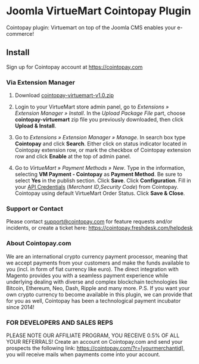 # Joomla VirtueMart Cointopay Plugin

Cointopay plugin: Virtuemart on top of the Joomla CMS enables your e-commerce!


## Install

Sign up for Cointopay account at <https://cointopay.com>


### Via Extension Manager

1. Download [cointopay-virtuemart-v1.0.zip](https://github.com/Cointopay/Joomla-Virtuemart/releases/download/cointopay-virtuemart-v1.0.zip/cointopay-virtuemart-v1.0.zip)

2. Login to your VirtueMart store admin panel, go to *Extensions » Extension Manager » Install*. In the *Upload Package File* part, choose **cointopay-virtuemart** zip file you previously downloaded, then click **Upload & Install**.

3. Go to *Extensions » Extension Manager » Manage*.
In search box type **Cointopay** and click **Search**. Either click on status indicator located in Cointopay extension row, or mark the checkbox of Cointopay extension row and click **Enable** at the top of admin panel.

4. Go to *VirtueMart » Payment Methods » New*. Type in the information, selecting **VM Payment - Cointopay** as **Payment Method**. Be sure to select **Yes** in the publish section. Click **Save**. Click **Configuration**. Fill in your [API Credentials](http://cointopay.com) (*Merchant ID*,*Security Code*) from Cointopay. Cointopay using default VirtueMart Order Status. Click **Save & Close**.


### Support or Contact
Please contact support@cointopay.com for feature requests and/or incidents, or create a ticket here: https://cointopay.freshdesk.com/helpdesk

### About Cointopay.com
We are an international crypto currency payment processor, meaning that we accept payments from your customers and make the funds available to you (incl. in form of fiat currency like euro). The direct integration with Magento provides you with a seamless payment experience while underlying dealing with diverse and complex blockchain technologies like Bitcoin, Ethereum, Neo, Dash, Ripple and many more. P.S. If you want your own crypto currency to become available in this plugin, we can provide that for you as well, Cointopay has been a technological payment incubator since 2014!

### FOR DEVELOPERS AND SALES REPS
PLEASE NOTE OUR AFFILIATE PROGRAM, YOU RECEIVE 0.5% OF ALL YOUR REFERRALS!
Create an account on Cointopay.com and send your prospects the following link: https://cointopay.com/?r=[yourmerchantid], you will receive mails when payments come into your account.